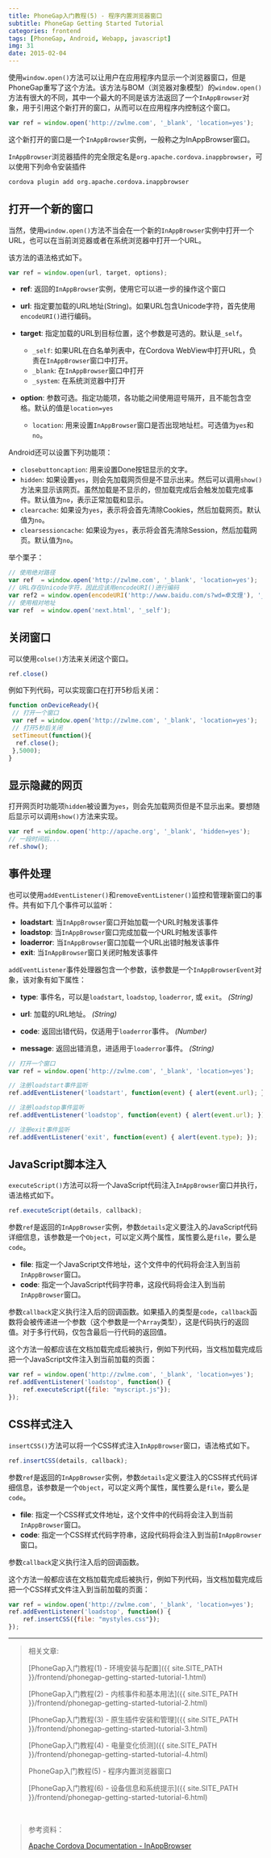 ```yaml
---
title: PhoneGap入门教程(5) - 程序内置浏览器窗口
subtitle: PhoneGap Getting Started Tutorial
categories: frontend
tags: [PhoneGap, Android, Webapp, javascript]
img: 31
date: 2015-02-04
---
```


使用`window.open()`方法可以让用户在应用程序内显示一个浏览器窗口，但是PhoneGap重写了这个方法。该方法与BOM（浏览器对象模型）的`window.open()`方法有很大的不同，其中一个最大的不同是该方法返回了一个`InAppBrowser`对象，用于引用这个新打开的窗口，从而可以在应用程序内控制这个窗口。

<!-- more -->

```js
var ref = window.open('http://zwlme.com', '_blank', 'location=yes');
```

这个新打开的窗口是一个`InAppBrowser`实例，一般称之为InAppBrowser窗口。

`InAppBrowser`浏览器插件的完全限定名是`org.apache.cordova.inappbrowser`，可以使用下列命令安装插件

```html
cordova plugin add org.apache.cordova.inappbrowser
```

## 打开一个新的窗口

当然，使用`window.open()`方法不当会在一个新的`InAppBrowser`实例中打开一个URL，也可以在当前浏览器或者在系统浏览器中打开一个URL。

该方法的语法格式如下。

```js
var ref = window.open(url, target, options);
```

- **ref**: 返回的`InAppBrowser`实例，使用它可以进一步的操作这个窗口
- **url**: 指定要加载的URL地址(String)。如果URL包含Unicode字符，首先使用`encodeURI()`进行编码。
- **target**: 指定加载的URL到目标位置，这个参数是可选的。默认是`_self`。

  - `_self`: 如果URL在白名单列表中，在Cordova WebView中打开URL，负责在`InAppBrowser`窗口中打开。
  - `_blank`: 在`InAppBrowser`窗口中打开
  - `_system`: 在系统浏览器中打开

- **option**: 参数可选。指定功能项，各功能之间使用逗号隔开，且不能包含空格。默认的值是`location=yes`

  - `location`: 用来设置`InAppBrowser`窗口是否出现地址栏。可选值为`yes`和`no`。

 <p>Android还可以设置下列功能项：</p>

- `closebuttoncaption`: 用来设置Done按钮显示的文字。
- `hidden`: 如果设置`yes`，则会先加载网页但是不显示出来。然后可以调用`show()`方法来显示该网页。虽然加载是不显示的，但加载完成后会触发加载完成事件。默认值为`no`，表示正常加载和显示。
- `clearcache`: 如果设为`yes`，表示将会首先清除Cookies，然后加载网页。默认值为`no`。
- `clearsessioncache`: 如果设为`yes`，表示将会首先清除Session，然后加载网页。默认值为`no`。

举个栗子：

```js
// 使用绝对路径
var ref  = window.open('http://zwlme.com', '_blank', 'location=yes');
// URL存在Unicode字符，因此应该用encodeURI()进行编码
var ref2 = window.open(encodeURI('http://www.baidu.com/s?wd=卓文理'), '_blank', 'location=yes');
// 使用相对地址
var ref  = window.open('next.html', '_self');
```

## 关闭窗口

可以使用`colse()`方法来关闭这个窗口。

```js
ref.close()
```

例如下列代码，可以实现窗口在打开5秒后关闭：

```js
function onDeviceReady(){
 // 打开一个窗口
 var ref = window.open('http://zwlme.com', '_blank', 'location=yes');
 // 打开5秒后关闭
 setTimeout(function(){
  ref.close();
 },5000);
}
```

## 显示隐藏的网页

打开网页时功能项`hidden`被设置为`yes`，则会先加载网页但是不显示出来。要想随后显示可以调用`show()`方法来实现。

```js
var ref = window.open('http://apache.org', '_blank', 'hidden=yes');
// 一段时间后...
ref.show();
```

## 事件处理

也可以使用`addEventListener()`和`removeEventListener()`监控和管理新窗口的事件。共有如下几个事件可以监听：

- __loadstart__: 当`InAppBrowser`窗口开始加载一个URL时触发该事件
- __loadstop__:  当`InAppBrowser`窗口完成加载一个URL时触发该事件
- __loaderror__: 当`InAppBrowser`窗口加载一个URL出错时触发该事件
- __exit__:      当`InAppBrowser`窗口关闭时触发该事件

`addEventListener`事件处理器包含一个参数，该参数是一个`InAppBrowserEvent`对象，该对象有如下属性：

- __type__:    事件名，可以是`loadstart`, `loadstop`, `loaderror`, 或 `exit`。 _(String)_

- __url__:     加载的URL地址。 _(String)_

- __code__:    返回出错代码，仅适用于`loaderror`事件。 _(Number)_

- __message__: 返回出错消息，进适用于`loaderror`事件。 _(String)_

```js
// 打开一个窗口
var ref = window.open('http://zwlme.com', '_blank', 'location=yes');

// 注册loadstart事件监听
ref.addEventListener('loadstart', function(event) { alert(event.url); });

// 注册loadstop事件监听
ref.addEventListener('loadstop', function(event) { alert(event.url); });

// 注册exit事件监听
ref.addEventListener('exit', function(event) { alert(event.type); });
```

## JavaScript脚本注入

`executeScript()`方法可以将一个JavaScript代码注入`InAppBrowser`窗口并执行，语法格式如下。

```js
ref.executeScript(details, callback);
```

参数`ref`是返回的`InAppBrowser`实例，参数`details`定义要注入的JavaScript代码详细信息，该参数是一个`Object`，可以定义两个属性，属性要么是`file`，要么是`code`。

- __file__: 指定一个JavaScript文件地址，这个文件中的代码将会注入到当前`InAppBrowser`窗口。
- __code__: 指定一个JavaScript代码字符串，这段代码将会注入到当前`InAppBrowser`窗口。

参数`callback`定义执行注入后的回调函数。如果插入的类型是`code`，`callback`函数将会被传递进一个参数（这个参数是一个`Array`类型），这是代码执行的返回值。对于多行代码，仅包含最后一行代码的返回值。

这个方法一般都应该在文档加载完成后被执行，例如下列代码，当文档加载完成后把一个JavaScript文件注入到当前加载的页面：

```js
var ref = window.open('http://zwlme.com', '_blank', 'location=yes');
ref.addEventListener('loadstop', function() {
    ref.executeScript({file: "myscript.js"});
});
```

## CSS样式注入

`insertCSS()`方法可以将一个CSS样式注入`InAppBrowser`窗口，语法格式如下。

```js
ref.insertCSS(details, callback);
```

参数`ref`是返回的`InAppBrowser`实例，参数`details`定义要注入的CSS样式代码详细信息，该参数是一个`Object`，可以定义两个属性，属性要么是`file`，要么是`code`。

- __file__: 指定一个CSS样式文件地址，这个文件中的代码将会注入到当前`InAppBrowser`窗口。
- __code__: 指定一个CSS样式代码字符串，这段代码将会注入到当前`InAppBrowser`窗口。

参数`callback`定义执行注入后的回调函数。

这个方法一般都应该在文档加载完成后被执行，例如下列代码，当文档加载完成后把一个CSS样式文件注入到当前加载的页面：

```js
var ref = window.open('http://zwlme.com', '_blank', 'location=yes');
ref.addEventListener('loadstop', function() {
    ref.insertCSS({file: "mystyles.css"});
});
```

----------

> 相关文章:
>
> [PhoneGap入门教程(1) - 环境安装与配置]({{ site.SITE_PATH }}/frontend/phonegap-getting-started-tutorial-1.html)
>
> [PhoneGap入门教程(2) - 内核事件和基本用法]({{ site.SITE_PATH }}/frontend/phonegap-getting-started-tutorial-2.html)
>
> [PhoneGap入门教程(3) - 原生插件安装和管理]({{ site.SITE_PATH }}/frontend/phonegap-getting-started-tutorial-3.html)
>
> [PhoneGap入门教程(4) - 电量变化侦测]({{ site.SITE_PATH }}/frontend/phonegap-getting-started-tutorial-4.html)
>
> PhoneGap入门教程(5) - 程序内置浏览器窗口
>
> [PhoneGap入门教程(6) - 设备信息和系统提示]({{ site.SITE_PATH }}/frontend/phonegap-getting-started-tutorial-6.html)

<br>

> 参考资料：
>
> [Apache Cordova Documentation - InAppBrowser](http://cordova.apache.org/docs/en/3.3.0/cordova_inappbrowser_inappbrowser.md.html)

[img1]: {{site.BASE_PATH}}/img/post/PhoneGap-3/1.png
[img2]: {{site.BASE_PATH}}/img/post/PhoneGap-3/2.png
[img3]: {{site.BASE_PATH}}/img/post/PhoneGap-3/3.png

